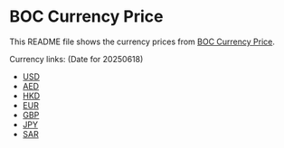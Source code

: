 # BOC Currency Price

This README file shows the currency prices from [BOC Currency Price](https://www.boc.cn/sourcedb/whpj/).

Currency links: (Date for 20250618)

- [USD](https://bocurrencyprice.techina.science/BOC_CURRENCY_PRICE/USD/20250618.json)
- [AED](https://bocurrencyprice.techina.science/BOC_CURRENCY_PRICE/AED/20250618.json)
- [HKD](https://bocurrencyprice.techina.science/BOC_CURRENCY_PRICE/HKD/20250618.json)
- [EUR](https://bocurrencyprice.techina.science/BOC_CURRENCY_PRICE/EUR/20250618.json)
- [GBP](https://bocurrencyprice.techina.science/BOC_CURRENCY_PRICE/GBP/20250618.json)
- [JPY](https://bocurrencyprice.techina.science/BOC_CURRENCY_PRICE/JPY/20250618.json)
- [SAR](https://bocurrencyprice.techina.science/BOC_CURRENCY_PRICE/SAR/20250618.json)
